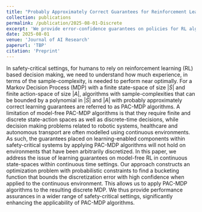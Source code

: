 ```yaml
---
title: "Probably Approximately Correct Guarantees for Reinforcement Learning in Continuous State-Spaces Through Discretization"
collection: publications 
permalink: /publication/2025-08-01-Discrete
excerpt: 'We provide error-confidence guarantees on policies for RL algorithms applied to discretized environments.'
date: 2025-08-01
venue: 'Journal of AI Research'
paperurl: 'TBP'
citation: 'Preprint'
---
```


In safety-critical settings, for humans to rely on reinforcement learning (RL) based decision making, we need to understand how much experience, in terms of the sample-complexity, is needed to perform near optimally. For a Markov Decision Process (MDP) with a finite state-space of size $|\dot{S}|$ and finite action-space of size $|A|$, algorithms with sample-complexities that can be bounded by a polynomial in $|\dot{S}|$ and $|A|$ with probably approximately correct learning guarantees are referred to as PAC-MDP algorithms. A limitation of model-free PAC-MDP algorithms is that they require finite and discrete state-action spaces as well as discrete-time decisions, while decision making problems related to robotic systems, healthcare and autonomous transport are often modelled using continuous environments. As such, the guarantees placed on learning-enabled components within safety-critical systems by applying PAC-MDP algorithms will not hold on environments that have been arbitrarily discretized. 
In this paper, we address the issue of learning guarantees on model-free RL in continuous state-spaces within continuous time settings. Our approach constructs an optimization problem with probabilistic constraints to find a bucketing function that bounds the discretization error with high confidence when applied to the continuous environment. This allows us to apply PAC-MDP algorithms to the resulting discrete MDP. We thus provide performance assurances in a wider range of safety-critical settings, significantly enhancing the applicability of PAC-MDP algorithms.